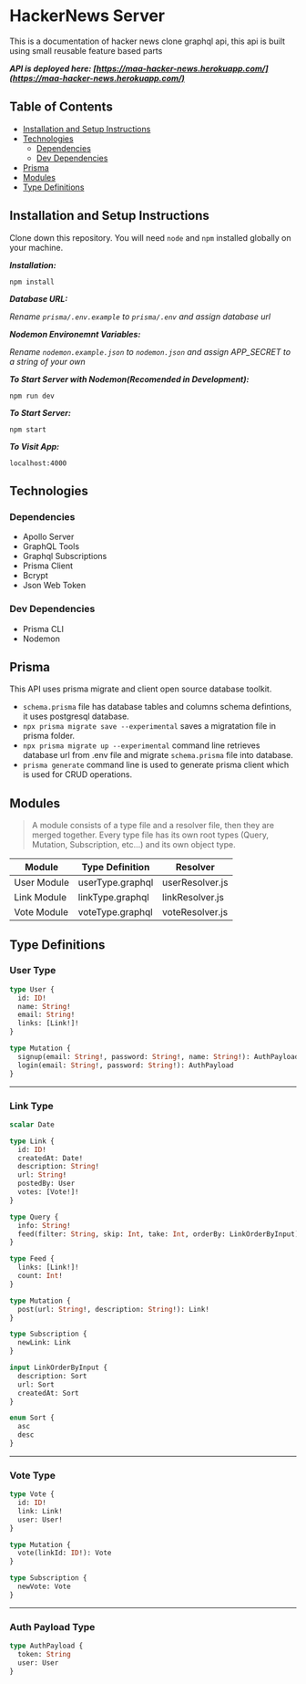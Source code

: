 # HackerNews Server

This is a documentation of hacker news clone graphql api, this api is built using small reusable feature based parts

**_API is deployed here: [https://maa-hacker-news.herokuapp.com/](https://maa-hacker-news.herokuapp.com/)_**

## Table of Contents

- [Installation and Setup Instructions](#installation-and-setup-instructions)
- [Technologies](#technologies)
  - [Dependencies](#dependencies)
  - [Dev Dependencies](#dev-dependencies)
- [Prisma](#prisma)
- [Modules](#modules)
- [Type Definitions](#type-definitions)

## Installation and Setup Instructions

Clone down this repository. You will need `node` and `npm` installed globally on your machine.

**_Installation:_**

`npm install`

**_Database URL:_**

_Rename `prisma/.env.example` to `prisma/.env` and assign database url_

**_Nodemon Environemnt Variables:_**

_Rename `nodemon.example.json` to `nodemon.json` and assign APP_SECRET to a string of your own_

**_To Start Server with Nodemon(Recomended in Development):_**

`npm run dev`

**_To Start Server:_**

`npm start`

**_To Visit App:_**

`localhost:4000`

## Technologies

### Dependencies

- Apollo Server
- GraphQL Tools
- Graphql Subscriptions
- Prisma Client
- Bcrypt
- Json Web Token

### Dev Dependencies

- Prisma CLI
- Nodemon

## Prisma

This API uses prisma migrate and client open source database toolkit.

- `schema.prisma` file has database tables and columns schema defintions, it uses postgresql database.
- `npx prisma migrate save --experimental` saves a migratation file in prisma folder.
- `npx prisma migrate up --experimental` command line retrieves database url from .env file and migrate `schema.prisma` file into database.
- `prisma generate` command line is used to generate prisma client which is used for CRUD operations.

## Modules

> A module consists of a type file and a resolver file, then they are merged together.
> Every type file has its own root types (Query, Mutation, Subscription, etc...) and its own object type.

| Module      | Type Definition  | Resolver        |
| ----------- | ---------------- | --------------- |
| User Module | userType.graphql | userResolver.js |
| Link Module | linkType.graphql | linkResolver.js |
| Vote Module | voteType.graphql | voteResolver.js |

## Type Definitions

### User Type

```graphql
type User {
  id: ID!
  name: String!
  email: String!
  links: [Link!]!
}

type Mutation {
  signup(email: String!, password: String!, name: String!): AuthPayload
  login(email: String!, password: String!): AuthPayload
}
```

---

### Link Type

```graphql
scalar Date

type Link {
  id: ID!
  createdAt: Date!
  description: String!
  url: String!
  postedBy: User
  votes: [Vote!]!
}

type Query {
  info: String!
  feed(filter: String, skip: Int, take: Int, orderBy: LinkOrderByInput): Feed!
}

type Feed {
  links: [Link!]!
  count: Int!
}

type Mutation {
  post(url: String!, description: String!): Link!
}

type Subscription {
  newLink: Link
}

input LinkOrderByInput {
  description: Sort
  url: Sort
  createdAt: Sort
}

enum Sort {
  asc
  desc
}
```

---

### Vote Type

```graphql
type Vote {
  id: ID!
  link: Link!
  user: User!
}

type Mutation {
  vote(linkId: ID!): Vote
}

type Subscription {
  newVote: Vote
}
```

---

### Auth Payload Type

```graphql
type AuthPayload {
  token: String
  user: User
}
```

